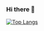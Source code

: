 ### Hi there 👋

[![Top Langs](https://github-readme-stats.vercel.app/api/top-langs/?username=taiseidev
)](https://github.com/anuraghazra/github-readme-stats)
